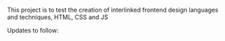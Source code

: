 This project is to test the creation of interlinked frontend design languages and techniques, HTML, CSS and JS

Updates to follow:

